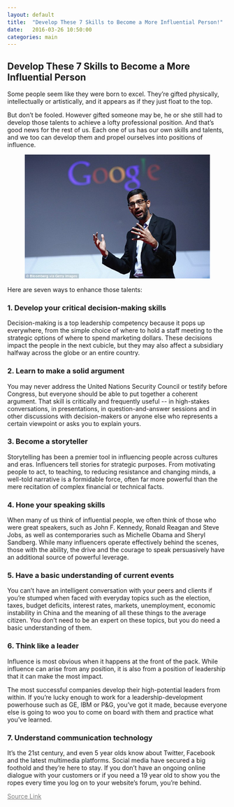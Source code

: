 ```yaml
---
layout: default
title:  "Develop These 7 Skills to Become a More Influential Person!"
date:   2016-03-26 10:50:00
categories: main
---
```


<h2><span>Develop These 7 Skills to Become a More Influential Person</span></h2>

Some people seem like they were born to excel. They’re gifted physically, intellectually or artistically, and it appears as if they just float to the top.

But don’t be fooled. However gifted someone may be, he or she still had to develop those talents to achieve a lofty professional position. And that’s good news for the rest of us. Each one of us has our own skills and talents, and we too can develop them and propel ourselves into positions of influence.

<figure><img src="/images/sundar-pichai.jpg" title="sundar pichai"></figure>


Here are seven ways to enhance those talents:

<h3><span>1. Develop your critical decision-making skills</span></h3>

Decision-making is a top leadership competency because it pops up everywhere, from the simple choice of where to hold a staff meeting to the strategic options of where to spend marketing dollars. These decisions impact the people in the next cubicle, but they may also affect a subsidiary halfway across the globe or an entire country. 


<h3><span>2. Learn to make a solid argument</span></h3>

You may never address the United Nations Security Council or testify before Congress, but everyone should be able to put together a coherent argument. That skill is critically and frequently useful -- in high-stakes conversations, in presentations, in question-and-answer sessions and in other discussions with decision-makers or anyone else who represents a certain viewpoint or asks you to explain yours.


<h3><span>3. Become a storyteller</span></h3>

Storytelling has been a premier tool in influencing people across cultures and eras. Influencers tell stories for strategic purposes. From motivating people to act, to teaching, to reducing resistance and changing minds, a well-told narrative is a formidable force, often far more powerful than the mere recitation of complex financial or technical facts.


<h3><span>4. Hone your speaking skills</span></h3>

When many of us think of influential people, we often think of those who were great speakers, such as John F. Kennedy, Ronald Reagan and Steve Jobs, as well as contemporaries such as Michelle Obama and Sheryl Sandberg. While many influencers operate effectively behind the scenes, those with the ability, the drive and the courage to speak persuasively have an additional source of powerful leverage.


<h3><span>5. Have a basic understanding of current events</span></h3>

You can’t have an intelligent conversation with your peers and clients if you’re stumped when faced with everyday topics such as the election, taxes, budget deficits, interest rates, markets, unemployment, economic instability in China and the meaning of all these things to the average citizen. You don’t need to be an expert on these topics, but you do need a basic understanding of them.


<h3><span>6. Think like a leader</span></h3>

Influence is most obvious when it happens at the front of the pack. While influence can arise from any position, it is also from a position of leadership that it can make the most impact.

The most successful companies develop their high-potential leaders from within. If you’re lucky enough to work for a leadership-development powerhouse such as GE, IBM or P&G, you’ve got it made, because everyone else is going to woo you to come on board with them and practice what you’ve learned.


<h3><span>7. Understand communication technology</span></h3>

It’s the 21st century, and even 5 year olds know about Twitter, Facebook and the latest multimedia platforms. Social media have secured a big foothold and they’re here to stay. If you don’t have an ongoing online dialogue with your customers or if you need a 19 year old to show you the ropes every time you log on to your website’s forum, you’re behind.


<a style="font-size:14px; color: gray;" href="http://thenextweb.com/entrepreneur/2015/10/30/18-best-places-to-promote-your-startup-for-virtually-nothing/" target="_blank">Source Link </a>

